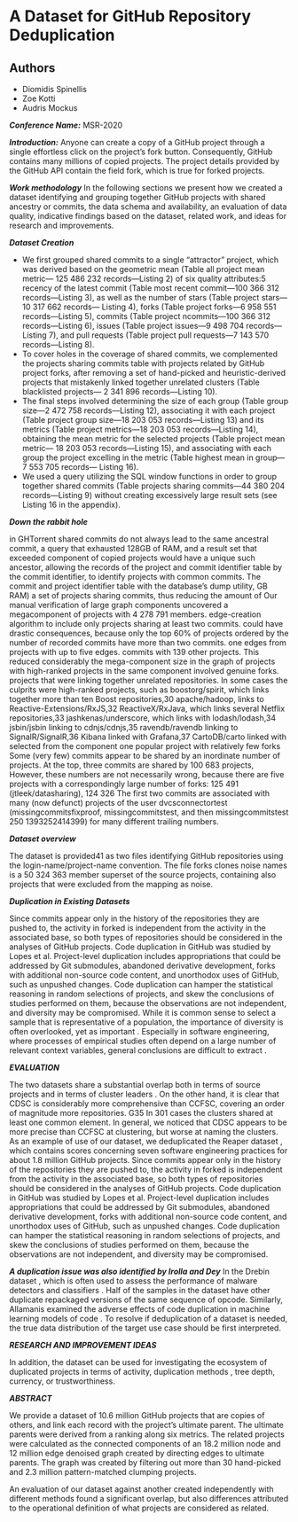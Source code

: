 # A Dataset for GitHub Repository Deduplication

## Authors

+ Diomidis Spinellis
+ Zoe Kotti
+ Audris Mockus

***Conference Name:*** MSR-2020

***Introduction:*** Anyone can create a copy of a GitHub project through a single effortless click on the project’s fork button. Consequently, GitHub contains many millions of copied projects. The project details provided by the GitHub API contain the field fork, which is true for forked projects.

***Work methodology*** In the following sections we present how we created a dataset identifying and grouping together GitHub projects with shared ancestry or commits, the data schema and availability, an evaluation of data quality, indicative findings based on the dataset, related work, and ideas for research and improvements.

***Dataset Creation***

+ We first grouped shared commits to a single “attractor” project, which was derived based on the geometric mean (Table all project mean metric— 125 486 232 records—Listing 2) of six quality attributes:5 recency of the latest commit (Table most recent commit—100 366 312 records—Listing 3), as well as the number of stars (Table project stars—10 317 662 records— Listing 4), forks (Table project forks—6 958 551 records—Listing 5), commits (Table project ncommits—100 366 312 records—Listing 6), issues (Table project issues—9 498 704 records—Listing 7), and pull requests (Table project pull requests—7 143 570 records—Listing 8).
+ To cover holes in the coverage of shared commits, we complemented the projects sharing commits table with projects related by GitHub project forks, after removing a set of hand-picked and heuristic-derived projects that mistakenly linked together unrelated clusters (Table blacklisted projects— 2 341 896 records—Listing 10).
+ The final steps involved determining the size of each group (Table group size—2 472 758 records—Listing 12), associating it with each project (Table project group size—18 203 053 records—Listing 13) and its metrics (Table project metrics—18 203 053 records—Listing 14), obtaining the mean metric for the selected projects (Table project mean metric— 18 203 053 records—Listing 15), and associating with each group the project excelling in the metric (Table highest mean in group—7 553 705 records— Listing 16).
+ We used a query utilizing the SQL window functions in order to group together shared commits (Table projects sharing commits—44 380 204 records—Listing 9) without creating excessively large result sets (see Listing 16 in the appendix).

***Down the rabbit hole***

in GHTorrent shared commits do not always lead to the same ancestral commit, a query that exhausted 128GB of RAM, and a result set that exceeded component of copied projects would have a unique such ancestor, allowing the records of the project and commit identifier table by the commit identifier, to identify projects with common commits. The commit and project identifier table with the database’s dump utility, GB RAM) a set of projects sharing commits, thus reducing the amount of Our manual verification of large graph components uncovered a megacomponent of projects with 4 278 791 members.
edge-creation algorithm to include only projects sharing at least two commits.
could have drastic consequences, because only the top 60% of projects ordered by the number of recorded commits have more than two commits. one edges from projects with up to five edges. commits with 139 other projects.
This reduced considerably the mega-component size in the graph of projects with high-ranked projects in the same component involved genuine forks.
projects that were linking together unrelated repositories.
In some cases the culprits were high-ranked projects, such as boostorg/spirit, which links together more than ten Boost repositories,30 apache/hadoop, links to Reactive-Extensions/RxJS,32 ReactiveX/RxJava, which links several Netflix repositories,33 jashkenas/underscore, which links with lodash/lodash,34 jsbin/jsbin linking to cdnjs/cdnjs,35 ravendb/ravendb linking to SignalR/SignalR,36 Kibana linked with Grafana,37 CartoDB/carto linked with selected from the component one popular project with relatively few forks Some (very few) commits appear to be shared by an inordinate number of projects.
At the top, three commits are shared by 100 683 projects, However, these numbers are not necessarily wrong, because there are five projects with a correspondingly large number of forks: 125 491 (jtleek/datasharing), 124 326 The first two commits are associated with many (now defunct) projects of the user dvcsconnectortest (missingcommitsfixproof, missingcommitstest, and then missingcommitstest 250 1393252414399) for many different trailing numbers.

***Dataset overview***

The dataset is provided41 as two files identifying GitHub repositories using the login-name/project-name convention.
The file forks clones noise names is a 50 324 363 member superset of the source projects, containing also projects that were excluded from the mapping as noise.

***Duplication in Existing Datasets***

Since commits appear only in the history of the repositories they are pushed to, the activity in forked is independent from the activity in the associated base, so both types of repositories should be considered in the analyses of GitHub projects. Code duplication in GitHub was studied by Lopes et al. Project-level duplication includes appropriations that could be addressed by Git submodules, abandoned derivative development, forks with additional non-source code content, and unorthodox uses of GitHub, such as unpushed changes. Code duplication can hamper the statistical reasoning in random selections of projects, and skew the conclusions of studies performed on them, because the observations are not independent, and diversity may be compromised.
While it is common sense to select a sample that is representative of a population, the importance of diversity is often overlooked, yet as important . Especially in software engineering, where processes of empirical studies often depend on a large number of relevant context variables, general conclusions are difficult to extract .

***EVALUATION***

The two datasets share a substantial overlap both in terms of source projects and in terms of cluster leaders . On the other hand, it is clear that CDSC is considerably more comprehensive than CCFSC, covering an order of magnitude more repositories. G35 In 301 cases the clusters shared at least one common element. In general, we noticed that CDSC appears to be more precise than CCFSC at clustering, but worse at naming the clusters.
As an example of use of our dataset, we deduplicated the Reaper dataset , which contains scores concerning seven software engineering practices for about 1.8 million GitHub projects.
Since commits appear only in the history of the repositories they are pushed to, the activity in forked is independent from the activity in the associated base, so both types of repositories should be considered in the analyses of GitHub projects. Code duplication in GitHub was studied by Lopes et al. Project-level duplication includes appropriations that could be addressed by Git submodules, abandoned derivative development, forks with additional non-source code content, and unorthodox uses of GitHub, such as unpushed changes. Code duplication can hamper the statistical reasoning in random selections of projects, and skew the conclusions of studies performed on them, because the observations are not independent, and diversity may be compromised.

***A duplication issue was also identified by Irolla and Dey*** In the Drebin dataset , which is often used to assess the performance of malware detectors and classifiers . Half of the samples in the dataset have other duplicate repackaged versions of the same sequence of opcode. Similarly, Allamanis examined the adverse effects of code duplication in machine learning models of code . To resolve if deduplication of a dataset is needed, the true data distribution of the target use case should be first interpreted.

 ***_RESEARCH AND IMPROVEMENT IDEAS_***

In addition, the dataset can be used for investigating the ecosystem of duplicated projects in terms of activity, duplication methods , tree depth, currency, or trustworthiness.

***ABSTRACT***

We provide a dataset of 10.6 million GitHub projects that are copies of others, and link each record with the project’s ultimate parent. The ultimate parents were derived from a ranking along six metrics. The related projects were calculated as the connected components of an 18.2 million node and 12 million edge denoised graph created by directing edges to ultimate parents. The graph was created by filtering out more than 30 hand-picked and 2.3 million pattern-matched clumping projects.

An evaluation of our dataset against another created independently with different methods found a significant overlap, but also differences attributed to the operational definition of what projects are considered as related.
